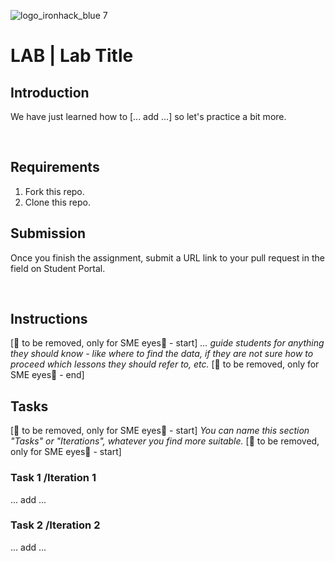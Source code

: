 ![logo_ironhack_blue 7](https://user-images.githubusercontent.com/23629340/40541063-a07a0a8a-601a-11e8-91b5-2f13e4e6b441.png)

# LAB | Lab Title

## Introduction

We have just learned how to [... add ...] so let's practice a bit more.

<br>

## Requirements

1. Fork this repo.
2. Clone this repo.

## Submission

Once you finish the assignment, submit a URL link to your pull request in the field on Student Portal.

<br>

## Instructions

[🚨 to be removed, only for SME eyes🚨 - start]
*... guide students for anything they should know - like where to find the data, if they are not sure how to proceed which lessons they should refer to, etc.*
[🚨 to be removed, only for SME eyes🚨 - end]

## Tasks

[🚨 to be removed, only for SME eyes🚨 - start]
*You can name this section "Tasks" or "Iterations", whatever you find more suitable.*
[🚨 to be removed, only for SME eyes🚨 - start]

### Task 1 /Iteration 1

... add ...

### Task 2 /Iteration 2

... add ...

<!-- keep adding as many as you find suitable -->
